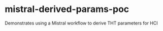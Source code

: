 # mistral-derived-params-poc
Demonstrates using a Mistral workflow to derive THT parameters for HCI

